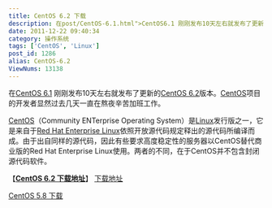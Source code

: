 ```yaml
---
title: CentOS 6.2 下载
description: 在post/CentOS-6.1.html">CentOS6.1 刚刚发布10天左右就发布了更新的post/CentOS-6.2.html">CentOS6.2版本。/tags/CentOS">CentOS项目的开发者显然过去几天一直在熬夜辛苦加班工作。/tags/CentOS">CentOS（CommunityENTerpriseOperatingSystem）是/tags/Linux">Linux发行版之一，它是来自于post/RHEL-5.5.html">RedHatEnterpriseLinux依照开放源代码规定释出的源代码所编译而成。由于出自同样的源代码，因此有些要求高度稳定性的服务器以CentOS替代商业版的RedHatEnterpriseLinux使用。两者的不同，在于CentOS并不包含封闭源代码软件。
date: 2011-12-22 09:40:34
category: 操作系统
tags: ['CentOS', 'Linux']
post_id: 1286
alias: CentOS-6.2
ViewNums: 13138
---
```


在[CentOS 6.1](/blog/centos-61) 刚刚发布10天左右就发布了更新的[CentOS 6.2](/blog/centos-62)版本。[CentOS](/tags/CentOS)项目的开发者显然过去几天一直在熬夜辛苦加班工作。

[CentOS](/tags/CentOS)（Community ENTerprise Operating System）是[Linux](/tags/Linux)发行版之一，它是来自于[Red Hat Enterprise Linux](/blog/rhel-55)依照开放源代码规定释出的源代码所编译而成。由于出自同样的源代码，因此有些要求高度稳定性的服务器以CentOS替代商业版的Red Hat Enterprise Linux使用。两者的不同，在于CentOS并不包含封闭源代码软件。

【[**CentOS 6.2 下载地址**](/blog/centos-62)】
 [下载地址](download.asp?id=473)

[CentOS 5.8 下载](/blog/centos-58)

